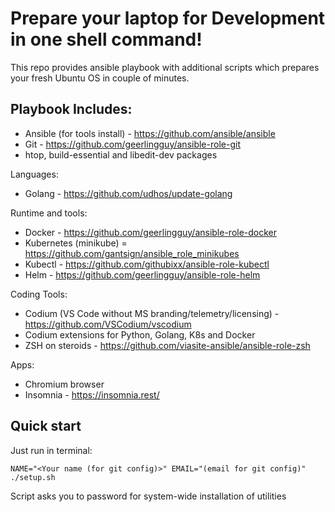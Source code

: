 # Prepare your laptop for Development in one shell command!

This repo provides ansible playbook with additional scripts which prepares your fresh Ubuntu OS in couple of minutes.
## Playbook Includes:
- Ansible (for tools install) - https://github.com/ansible/ansible
- Git - https://github.com/geerlingguy/ansible-role-git
- htop, build-essential and libedit-dev packages

Languages:
- Golang - https://github.com/udhos/update-golang

Runtime and tools:
- Docker - https://github.com/geerlingguy/ansible-role-docker
- Kubernetes (minikube) = https://github.com/gantsign/ansible_role_minikubes
- Kubectl - https://github.com/githubixx/ansible-role-kubectl
- Helm - https://github.com/geerlingguy/ansible-role-helm


Coding Tools:
- Codium (VS Code without MS branding/telemetry/licensing) - https://github.com/VSCodium/vscodium
- Codium extensions for Python, Golang, K8s and Docker
- ZSH on steroids - https://github.com/viasite-ansible/ansible-role-zsh

Apps:
- Chromium browser
- Insomnia - https://insomnia.rest/
## Quick start
Just run in terminal:
```
NAME="<Your name (for git config)>" EMAIL="(email for git config)" ./setup.sh
```
Script asks you to password for system-wide installation of utilities

